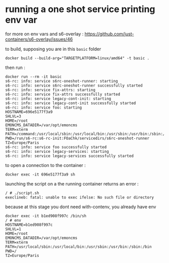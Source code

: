 # running a one shot service printing env var

for more on env vars and s6-overlay : https://github.com/just-containers/s6-overlay/issues/46

to build, supposing you are in this `basic` folder

```
docker build --build-arg="TARGETPLATFORM=linux/amd64" -t basic .
```

then run :

```
docker run --rm -it basic
s6-rc: info: service s6rc-oneshot-runner: starting
s6-rc: info: service s6rc-oneshot-runner successfully started
s6-rc: info: service fix-attrs: starting
s6-rc: info: service fix-attrs successfully started
s6-rc: info: service legacy-cont-init: starting
s6-rc: info: service legacy-cont-init successfully started
s6-rc: info: service foo: starting
HOSTNAME=696e5177f3a9
SHLVL=3
HOME=/root
EMONCMS_DATADIR=/var/opt/emoncms
TERM=xterm
PATH=/command:/usr/local/sbin:/usr/local/bin:/usr/sbin:/usr/bin:/sbin:/bin
PWD=/run/s6-rc:s6-rc-init:FOaChk/servicedirs/s6rc-oneshot-runner
TZ=Europe/Paris
s6-rc: info: service foo successfully started
s6-rc: info: service legacy-services: starting
s6-rc: info: service legacy-services successfully started
```
to open a connection to the container :

```
docker exec -it 696e5177f3a9 sh
```
launching the script on a the running container returns an error :

```
/ # ./script.sh 
execlineb: fatal: unable to exec ifelse: No such file or directory
```
because at this stage you dont need with-contenv, you already have env

```
docker exec -it b1ed908f997c /bin/sh
/ # env
HOSTNAME=b1ed908f997c
SHLVL=1
HOME=/root
EMONCMS_DATADIR=/var/opt/emoncms
TERM=xterm
PATH=/usr/local/sbin:/usr/local/bin:/usr/sbin:/usr/bin:/sbin:/bin
PWD=/
TZ=Europe/Paris
```
